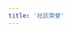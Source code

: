 ```yaml
---
title: '社区荣誉'
---
```


<script setup lang="ts">
  import TheHonor from "@/views/honor/TheHonor.vue";
</script>

<TheHonor />
